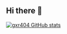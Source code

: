 ## Hi there 👋
<!-- 
**gxr404/gxr404** is a ✨ _special_ ✨ repository because its `README.md` (this file) appears on your GitHub profile.

Here are some ideas to get you started:

- 🔭 I’m currently working on ...
- 🌱 I’m currently learning ...
- 👯 I’m looking to collaborate on ...
- 🤔 I’m looking for help with ...
- 💬 Ask me about ...
- 📫 How to reach me: ...
- 😄 Pronouns: ...
- ⚡ Fun fact: ...
-->

[![gxr404 GitHub stats](https://github-readme-stats-lime-sigma-23.vercel.app/api?username=gxr404&show_icons=true&theme=github_dark_dimmed&border_color=444c56#gh-dark-mode-only)](https://github-readme-stats-lime-sigma-23.vercel.app/api?username=gxr404&show_icons=true&theme=github_dark_dimmed&border_color=444c56#gh-dark-mode-only)

